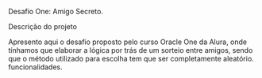 Desafio One: Amigo Secreto.

Descrição do projeto

Apresento aqui o desafio proposto pelo curso Oracle One da Alura, onde tínhamos que elaborar a lógica por trás de um sorteio entre amigos, sendo que o método utilizado para escolha tem que ser completamente aleatório.
funcionalidades.

